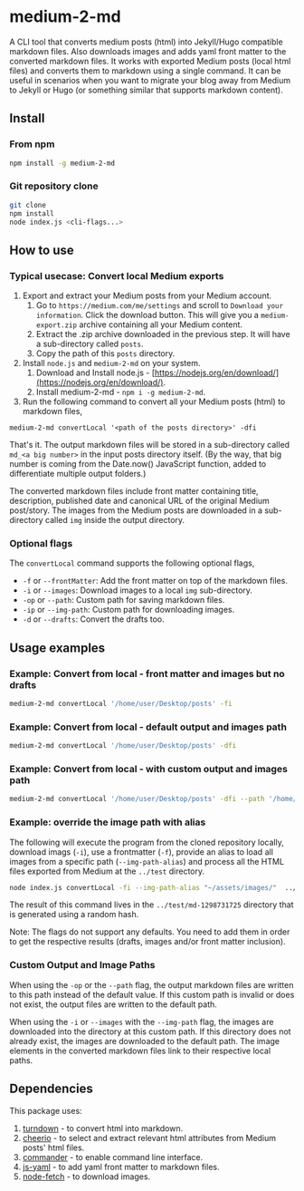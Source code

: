 # medium-2-md

A CLI tool that converts medium posts (html) into Jekyll/Hugo compatible markdown files. Also downloads images and adds yaml front matter to the converted markdown files.
It works with exported Medium posts (local html files) and converts them to markdown using a single command. It can be useful in scenarios when you want to migrate your blog away from Medium to Jekyll or Hugo (or something similar that supports markdown content).

## Install

### From npm

```sh
npm install -g medium-2-md
```

### Git repository clone

```sh
git clone 
npm install
node index.js <cli-flags...>
```

## How to use

### Typical usecase: Convert local Medium exports

1. Export and extract your Medium posts from your Medium account.
   1. Go to `https://medium.com/me/settings` and scroll to `Download your information`. Click the download button. This will give you a `medium-export.zip` archive containing all your Medium content.
   1. Extract the .zip archive downloaded in the previous step. It will have a sub-directory called `posts`.
   1. Copy the path of this `posts` directory.
1. Install `node.js` and `medium-2-md` on your system.
   1. Download and Install node.js - [https://nodejs.org/en/download/](https://nodejs.org/en/download/).
   1. Install medium-2-md - `npm i -g medium-2-md`.
1. Run the following command to convert all your Medium posts (html) to markdown files,

```code
medium-2-md convertLocal '<path of the posts directory>' -dfi
```

That's it. The output markdown files will be stored in a sub-directory called `md_<a big number>` in the input posts directory itself. (By the way, that big number is coming from the Date.now() JavaScript function, added to differentiate multiple output folders.)

The converted markdown files include front matter containing title, description, published date and canonical URL of the original Medium post/story. The images from the Medium posts are downloaded in a sub-directory called `img` inside the output directory.

### Optional flags

The `convertLocal` command supports the following optional flags,

- `-f` or `--frontMatter`: Add the front matter on top of the markdown files.
- `-i` or `--images`: Download images to a local `img` sub-directory.
- `-op` or `--path`: Custom path for saving markdown files.
- `-ip` or `--img-path`: Custom path for downloading images.
- `-d` or `--drafts`: Convert the drafts too.

## Usage examples

### Example: Convert from local - front matter and images but no drafts

```sh
medium-2-md convertLocal '/home/user/Desktop/posts' -fi
```

### Example: Convert from local - default output and images path

```sh
medium-2-md convertLocal '/home/user/Desktop/posts' -dfi
```

### Example: Convert from local - with custom output and images path

```sh
medium-2-md convertLocal '/home/user/Desktop/posts' -dfi --path '/home/user/Desktop/md' --img-path '/home/user/Downloads/img'
```

### Example: override the image path with alias

The following will execute the program from the cloned repository locally,
download imags (`-i`), use a frontmatter (`-f`), provide an alias to load
all images from a specific path (`--img-path-alias`) and process all the
HTML files exported from Medium at the `../test` directory.

```sh
node index.js convertLocal -fi --img-path-alias "~/assets/images/"  ../test
```

The result of this command lives in the `../test/md-1298731725` directory that
is generated using a random hash.

Note: The flags do not support any defaults. You need to add them in order to get the respective results (drafts, images and/or front matter inclusion).

### Custom Output and Image Paths

When using the `-op` or the `--path` flag, the output markdown files are written to this path instead of the default value. If this custom path is invalid or does not exist, the output files are written to the default path.

When using the `-i` or `--images` with the `--img-path` flag, the images are downloaded into the directory at this custom path. If this directory does not already exist, the images are downloaded to the default path. The image elements in the converted markdown files link to their respective local paths.

## Dependencies

This package uses:

1. [turndown](https://github.com/domchristie/turndown) - to convert html into markdown.
1. [cheerio](https://github.com/cheeriojs/cheerio) - to select and extract relevant html attributes from Medium posts' html files.
1. [commander](https://github.com/tj/commander.js) - to enable command line interface.
1. [js-yaml](https://github.com/nodeca/js-yaml) - to add yaml front matter to markdown files.
1. [node-fetch](https://github.com/bitinn/node-fetch) - to download images.
